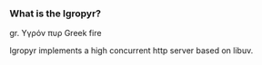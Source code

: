 ### What is the Igropyr?

gr. Υγρόν πυρ Greek fire



Igropyr implements a high concurrent http server based on libuv.
